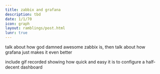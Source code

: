 ```yaml
---
title: zabbix and grafana
description: tbd
date: 1/1/70
icon: graph
layout: ramblings/post.html
lunr: true
---
```

talk about how god damned awesome zabbix is, then talk about how grafana just makes it even better

include gif recorded showing how quick and easy it is to configure a half-decent dashboard
